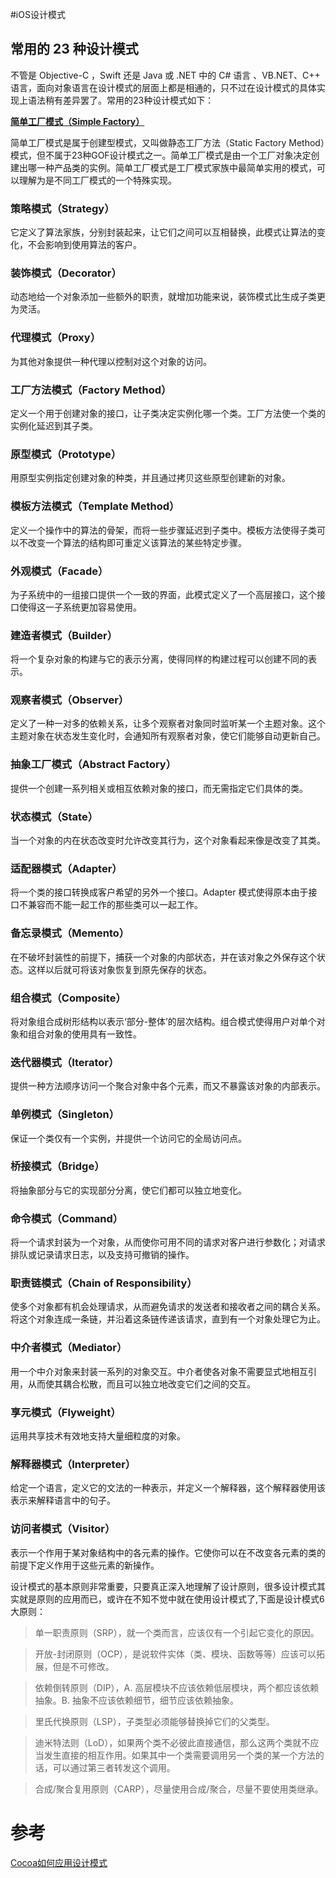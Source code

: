 #iOS设计模式

## 常用的 23 种设计模式

不管是 Objective-C ，Swift 还是 Java 或 .NET 中的 C# 语言 、VB.NET、C++ 语言，面向对象语言在设计模式的层面上都是相通的，只不过在设计模式的具体实现上语法稍有差异罢了。常用的23种设计模式如下：

[**简单工厂模式（Simple Factory）**](https://github.com/terwer/DesginPattern/tree/master/SimpleFactory)

简单工厂模式是属于创建型模式，又叫做静态工厂方法（Static Factory Method）模式，但不属于23种GOF设计模式之一。简单工厂模式是由一个工厂对象决定创建出哪一种产品类的实例。简单工厂模式是工厂模式家族中最简单实用的模式，可以理解为是不同工厂模式的一个特殊实现。

### 策略模式（Strategy）
它定义了算法家族，分别封装起来，让它们之间可以互相替换，此模式让算法的变化，不会影响到使用算法的客户。

### 装饰模式（Decorator）
动态地给一个对象添加一些额外的职责，就增加功能来说，装饰模式比生成子类更为灵活。

### 代理模式（Proxy）

为其他对象提供一种代理以控制对这个对象的访问。

### 工厂方法模式（Factory Method）
定义一个用于创建对象的接口，让子类决定实例化哪一个类。工厂方法使一个类的实例化延迟到其子类。

### 原型模式（Prototype）
用原型实例指定创建对象的种类，并且通过拷贝这些原型创建新的对象。

### 模板方法模式（Template Method）
定义一个操作中的算法的骨架，而将一些步骤延迟到子类中。模板方法使得子类可以不改变一个算法的结构即可重定义该算法的某些特定步骤。

### 外观模式（Facade）
为子系统中的一组接口提供一个一致的界面，此模式定义了一个高层接口，这个接口使得这一子系统更加容易使用。

### 建造者模式（Builder）
将一个复杂对象的构建与它的表示分离，使得同样的构建过程可以创建不同的表示。

### 观察者模式（Observer）
定义了一种一对多的依赖关系，让多个观察者对象同时监听某一个主题对象。这个主题对象在状态发生变化时，会通知所有观察者对象，使它们能够自动更新自己。

### 抽象工厂模式（Abstract Factory）
提供一个创建一系列相关或相互依赖对象的接口，而无需指定它们具体的类。

### 状态模式（State）
当一个对象的内在状态改变时允许改变其行为，这个对象看起来像是改变了其类。

### 适配器模式（Adapter）
将一个类的接口转换成客户希望的另外一个接口。Adapter 模式使得原本由于接口不兼容而不能一起工作的那些类可以一起工作。

### 备忘录模式（Memento）
在不破坏封装性的前提下，捕获一个对象的内部状态，并在该对象之外保存这个状态。这样以后就可将该对象恢复到原先保存的状态。

### 组合模式（Composite）
将对象组合成树形结构以表示‘部分-整体’的层次结构。组合模式使得用户对单个对象和组合对象的使用具有一致性。

### 迭代器模式（Iterator）
提供一种方法顺序访问一个聚合对象中各个元素，而又不暴露该对象的内部表示。

### 单例模式（Singleton）
保证一个类仅有一个实例，并提供一个访问它的全局访问点。

### 桥接模式（Bridge）
将抽象部分与它的实现部分分离，使它们都可以独立地变化。

### 命令模式（Command）
将一个请求封装为一个对象，从而使你可用不同的请求对客户进行参数化；对请求排队或记录请求日志，以及支持可撤销的操作。

### 职责链模式（Chain of Responsibility）
使多个对象都有机会处理请求，从而避免请求的发送者和接收者之间的耦合关系。将这个对象连成一条链，并沿着这条链传递该请求，直到有一个对象处理它为止。

### 中介者模式（Mediator）
用一个中介对象来封装一系列的对象交互。中介者使各对象不需要显式地相互引用，从而使其耦合松散，而且可以独立地改变它们之间的交互。

### 享元模式（Flyweight）
运用共享技术有效地支持大量细粒度的对象。

### 解释器模式（Interpreter）
给定一个语言，定义它的文法的一种表示，并定义一个解释器，这个解释器使用该表示来解释语言中的句子。

### 访问者模式（Visitor）
表示一个作用于某对象结构中的各元素的操作。它使你可以在不改变各元素的类的前提下定义作用于这些元素的新操作。

设计模式的基本原则非常重要，只要真正深入地理解了设计原则，很多设计模式其实就是原则的应用而已，或许在不知不觉中就在使用设计模式了,下面是设计模式6大原则：

>单一职责原则（SRP），就一个类而言，应该仅有一个引起它变化的原因。

>开放-封闭原则（OCP），是说软件实体（类、模块、函数等等）应该可以拓展，但是不可修改。

>依赖倒转原则（DIP），A. 高层模块不应该依赖低层模块，两个都应该依赖抽象。B. 抽象不应该依赖细节，细节应该依赖抽象。

>里氏代换原则（LSP），子类型必须能够替换掉它们的父类型。

>迪米特法则（LoD），如果两个类不必彼此直接通信，那么这两个类就不应当发生直接的相互作用。如果其中一个类需要调用另一个类的某一个方法的话，可以通过第三者转发这个调用。

>合成/聚合复用原则（CARP），尽量使用合成/聚合，尽量不要使用类继承。

# 参考

[Cocoa如何应用设计模式](http://www.cnblogs.com/pengyingh/articles/2346299.html)


